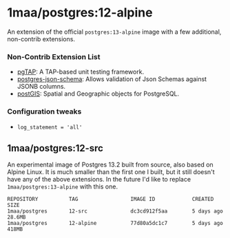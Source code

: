 # 1maa/postgres:12-alpine

An extension of the official `postgres:13-alpine` image with a few additional, non-contrib extensions.


### Non-Contrib Extension List

- [pgTAP](https://github.com/theory/pgtap): A TAP-based unit testing framework.
- [postgres-json-schema](https://github.com/gavinwahl/postgres-json-schema): Allows validation of Json Schemas against JSONB columns.
- [postGIS](http://postgis.net): Spatial and Geographic objects for PostgreSQL.


### Configuration tweaks

- `log_statement = 'all'`


## 1maa/postgres:12-src

An experimental image of Postgres 13.2 built from source, also based on Alpine Linux.
It is much smaller than the first one I built, but it still doesn't have any of the above extensions.
In the future I'd like to replace `1maa/postgres:13-alpine` with this one.

```
REPOSITORY          TAG                 IMAGE ID            CREATED             SIZE
1maa/postgres       12-src              dc3cd912f5aa        5 days ago          28.6MB
1maa/postgres       12-alpine           77d80a5dc1c7        5 days ago          418MB
```
